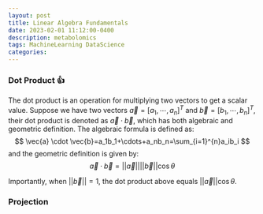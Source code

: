 ```yaml
---
layout: post
title: Linear Algebra Fundamentals
date: 2023-02-01 11:12:00-0400
description: metabolomics
tags: MachineLearning DataScience
categories: 
---
```


### Dot Product 👍
The dot product is an operation for multiplying two vectors to get a scalar value. Suppose we have two vectors $\vec{a}=[a_1,\cdots,a_n]^T$ and $\vec{b}=[b_1,\cdots,b_n]^T$, their dot product is denoted as $\vec{a}\cdot\vec{b}$, which has both algebraic and geometric definition. The algebraic formula is defined as:
$$
\vec{a} \cdot \vec{b}=a_1b_1+\cdots+a_nb_n=\sum_{i=1}^{n}a_ib_i
$$
and the geometric definition is given by:
$$
\vec{a} \cdot \vec{b}=||\vec{a}||||\vec{b}||\cos\theta
$$

Importantly, when $||\vec{b}||=1$, the dot product above equals $||\vec{a}||\cos\theta$.



### Projection
